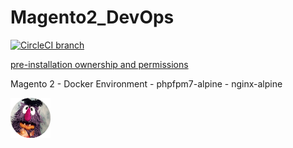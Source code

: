 # Magento2_DevOps

[![CircleCI branch](https://circleci.com/gh/kistters/Magento2_DevOps/tree/master.svg?style=shield)]()

[pre-installation ownership and permissions](http://devdocs.magento.com/guides/v2.2/install-gde/prereq/file-system-perms.html)


Magento 2 - Docker Environment - phpfpm7-alpine - nginx-alpine

<img src="./.files/mau-mau.png" width="64" height="64" title="Ouçam minha gargalhada fatal - hihihahaha"/>